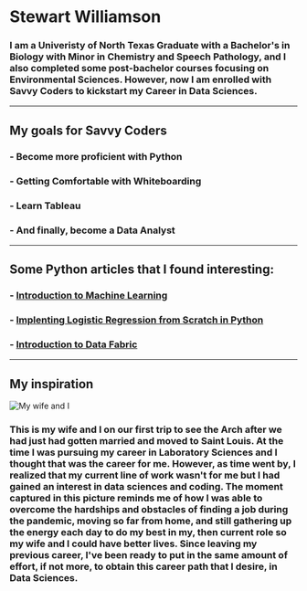 # Stewart Williamson
### I am a Univeristy of North Texas Graduate with a Bachelor's in Biology with Minor in Chemistry and Speech Pathology, and I also completed some post-bachelor courses focusing on Environmental Sciences. However, now I am enrolled with Savvy Coders to kickstart my Career in Data Sciences.
---
## My goals for Savvy Coders
### - Become more proficient with Python
### - Getting Comfortable with Whiteboarding
### - Learn Tableau
### - And finally, become a Data Analyst
---
## Some Python articles that I found interesting:
### - [Introduction to Machine Learning](https://developer.ibm.com/articles/introduction-to-machine-learning/?mhsrc=ibmsearch_a&mhq=%20Python)
### - [Implenting Logistic Regression from Scratch in Python](https://developer.ibm.com/articles/implementing-logistic-regression-from-scratch-in-python/?mhsrc=ibmsearch_a&mhq=%20Python)
### - [Introduction to Data Fabric](https://developer.ibm.com/articles/introduction-to-data-fabric/?mhsrc=ibmsearch_a&mhq=%20Python)
---
## My inspiration
![My wife and I](/https://www.instagram.com/p/COjVdKlnb_8/?img_index=1)
### This is my wife and I on our first trip to see the Arch after we had just had gotten married and moved to Saint Louis. At the time I was pursuing my career in Laboratory Sciences and I thought that was the career for me. However, as time went by, I realized that my current line of work wasn't for me but I had gained an interest in data sciences and coding. The moment captured in this picture reminds me of how I was able to overcome the hardships and obstacles of finding a job during the pandemic, moving so far from home, and still gathering up the energy each day to do my best in my, then current role so my wife and I could have better lives. Since leaving my previous career, I've been ready to put in the same amount of effort, if not more, to obtain this career path that I desire, in Data Sciences.
